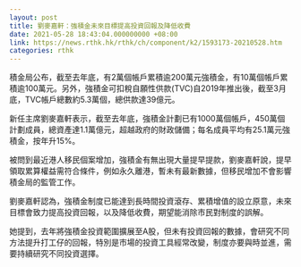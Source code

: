 ```yaml
---
layout: post
title: 劉麥嘉軒：強積金未來目標提高投資回報及降低收費
date: 2021-05-28 18:43:04.000000000 +08:00
link: https://news.rthk.hk/rthk/ch/component/k2/1593173-20210528.htm
categories: rthk
---
```


積金局公布，截至去年底，有2萬個帳戶累積逾200萬元強積金，有10萬個帳戶累積逾100萬元。另外，強積金可扣稅自願性供款(TVC)自2019年推出後，截至3月底，TVC帳戶總數約5.3萬個，總供款達39億元。

新任主席劉麥嘉軒表示，截至去年底，強積金計劃已有1000萬個帳戶，450萬個計劃成員，總資產達1.1萬億元，超越政府的財政儲備；每名成員平均有25.1萬元強積金，按年升15%。

被問到最近港人移民個案增加，強積金有無出現大量提早提款，劉麥嘉軒說，提早領取累算權益需符合條件，例如永久離港，暫未有最新數據，但移民增加不會影響積金局的監管工作。

劉麥嘉軒認為，強積金制度已能達到長時間投資滾存、累積增值的設立原意，未來目標會致力提高投資回報，以及降低收費，期望能消除市民對制度的誤解。

她提到，去年將強積金投資範圍擴展至A股，但未有投資回報的數據，會研究不同方法提升打工仔的回報，特別是市場的投資工具經常改變，制度亦要與時並進，需要持續研究不同投資選擇。
